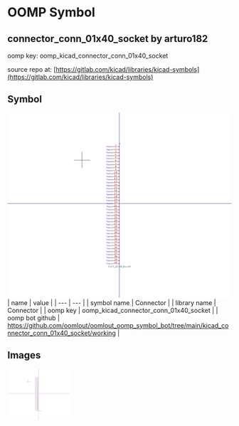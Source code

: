 # OOMP Symbol  
## connector_conn_01x40_socket  by arturo182  
  
oomp key: oomp_kicad_connector_conn_01x40_socket  
  
source repo at: [https://gitlab.com/kicad/libraries/kicad-symbols](https://gitlab.com/kicad/libraries/kicad-symbols)  
## Symbol  
  
[![working.png](working_600.png)](working.png)  
| name | value | 
| --- | --- | 
| symbol name | Connector | 
| library name | Connector | 
| oomp key | oomp_kicad_connector_conn_01x40_socket | 
| oomp bot github | https://github.com/oomlout/oomlout_oomp_symbol_bot/tree/main/kicad_connector_conn_01x40_socket/working | 
## Images  
  
[![working.png](working_140.png)](working.png)  
